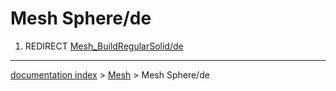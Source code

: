 # Mesh Sphere/de
1.  REDIRECT [Mesh\_BuildRegularSolid/de](Mesh_BuildRegularSolid/de.md)

---
[documentation index](../README.md) > [Mesh](Mesh_Workbench.md) > Mesh Sphere/de
